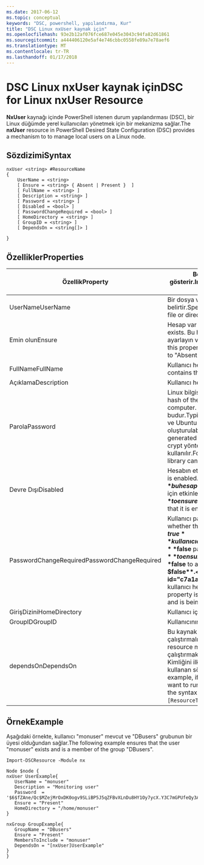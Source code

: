 ```yaml
---
ms.date: 2017-06-12
ms.topic: conceptual
keywords: "DSC, powershell, yapılandırma, Kur"
title: "DSC Linux nxUser kaynak için"
ms.openlocfilehash: 93e2b12af076fce687e045e3043c94fa82d61861
ms.sourcegitcommit: a444406120e5af4e746cbbc0558fe89a7e78aef6
ms.translationtype: MT
ms.contentlocale: tr-TR
ms.lasthandoff: 01/17/2018
---
```

# <a name="dsc-for-linux-nxuser-resource"></a><span data-ttu-id="c7a1a-103">DSC Linux nxUser kaynak için</span><span class="sxs-lookup"><span data-stu-id="c7a1a-103">DSC for Linux nxUser Resource</span></span>

<span data-ttu-id="c7a1a-104">**NxUser** kaynağı içinde PowerShell istenen durum yapılandırması (DSC), bir Linux düğümde yerel kullanıcıları yönetmek için bir mekanizma sağlar.</span><span class="sxs-lookup"><span data-stu-id="c7a1a-104">The **nxUser** resource in PowerShell Desired State Configuration (DSC) provides a mechanism to to manage local users on a Linux node.</span></span>

## <a name="syntax"></a><span data-ttu-id="c7a1a-105">Sözdizimi</span><span class="sxs-lookup"><span data-stu-id="c7a1a-105">Syntax</span></span>

```
nxUser <string> #ResourceName
{
    UserName = <string>
    [ Ensure = <string> { Absent | Present }  ]
    [ FullName = <string> ]
    [ Description = <string> ]
    [ Password = <string> ]
    [ Disabled = <bool> ]
    [ PasswordChangeRequired = <bool> ]
    [ HomeDirectory = <string> ]
    [ GroupID = <string> ]
    [ DependsOn = <string[]> ]

}
```

## <a name="properties"></a><span data-ttu-id="c7a1a-106">Özellikler</span><span class="sxs-lookup"><span data-stu-id="c7a1a-106">Properties</span></span>

|  <span data-ttu-id="c7a1a-107">Özellik</span><span class="sxs-lookup"><span data-stu-id="c7a1a-107">Property</span></span> |  <span data-ttu-id="c7a1a-108">Belirli bir durumu sağlamak istediğiniz hesap adını gösterir.</span><span class="sxs-lookup"><span data-stu-id="c7a1a-108">Indicates the account name for which you want to ensure a specific state.</span></span> | 
|---|---|
| <span data-ttu-id="c7a1a-109">UserName</span><span class="sxs-lookup"><span data-stu-id="c7a1a-109">UserName</span></span>| <span data-ttu-id="c7a1a-110">Bir dosya veya dizin durumu sağlamak istediğiniz konumu belirtir.</span><span class="sxs-lookup"><span data-stu-id="c7a1a-110">Specifies the location where you want to ensure the state for a file or directory.</span></span>| 
| <span data-ttu-id="c7a1a-111">Emin olun</span><span class="sxs-lookup"><span data-stu-id="c7a1a-111">Ensure</span></span>| <span data-ttu-id="c7a1a-112">Hesap var olup olmadığını belirtir.</span><span class="sxs-lookup"><span data-stu-id="c7a1a-112">Specifies whether the account exists.</span></span> <span data-ttu-id="c7a1a-113">Bu hesabı var olduğundan emin olmak için "var" özelliğine ayarlayın ve "Mevcut için" hesap yok emin olmak için ayarlayın.</span><span class="sxs-lookup"><span data-stu-id="c7a1a-113">Set this property to "Present" to ensure that the account exists, and set it to "Absent" to ensure that the account does not exist.</span></span>| 
| <span data-ttu-id="c7a1a-114">FullName</span><span class="sxs-lookup"><span data-stu-id="c7a1a-114">FullName</span></span>| <span data-ttu-id="c7a1a-115">Kullanıcı hesabı için kullanılacak tam adını içeren dize.</span><span class="sxs-lookup"><span data-stu-id="c7a1a-115">A string that contains the full name to use for the user account.</span></span>| 
| <span data-ttu-id="c7a1a-116">Açıklama</span><span class="sxs-lookup"><span data-stu-id="c7a1a-116">Description</span></span>| <span data-ttu-id="c7a1a-117">Kullanıcı hesabı açıklaması.</span><span class="sxs-lookup"><span data-stu-id="c7a1a-117">The description for the user account.</span></span>| 
| <span data-ttu-id="c7a1a-118">Parola</span><span class="sxs-lookup"><span data-stu-id="c7a1a-118">Password</span></span>| <span data-ttu-id="c7a1a-119">Linux bilgisayar için uygun biçimde kullanıcılar parola karması.</span><span class="sxs-lookup"><span data-stu-id="c7a1a-119">The hash of the users password in the appropriate form for the Linux computer.</span></span> <span data-ttu-id="c7a1a-120">Genellikle, bir güvenlik SHA-256 ve SHA-512 karma budur.</span><span class="sxs-lookup"><span data-stu-id="c7a1a-120">Typically, this is a salted SHA-256, or SHA-512 hash.</span></span> <span data-ttu-id="c7a1a-121">Debian ve Ubuntu Linux üzerinde bu değer mkpasswd komutuyla oluşturulabilir.</span><span class="sxs-lookup"><span data-stu-id="c7a1a-121">On Debian and Ubuntu Linux, this value can be generated with the mkpasswd command.</span></span> <span data-ttu-id="c7a1a-122">Python'un Crypt kitaplığının crypt yöntemi diğer Linux distro'lar için karma değeri üretmek için kullanılır.</span><span class="sxs-lookup"><span data-stu-id="c7a1a-122">For other Linux distros, the crypt method of Python’s Crypt library can be used to generate the hash.</span></span>| 
| <span data-ttu-id="c7a1a-123">Devre Dışı</span><span class="sxs-lookup"><span data-stu-id="c7a1a-123">Disabled</span></span>| <span data-ttu-id="c7a1a-124">Hesabın etkin olup olmadığını gösterir.</span><span class="sxs-lookup"><span data-stu-id="c7a1a-124">Indicates whether the account is enabled.</span></span> <span data-ttu-id="c7a1a-125">Bu özelliği ayarlamak **$true** bu hesap devre dışı ve ayarlamak olduğunu emin olmak için **$false** için etkinleştirildiğinden emin olun.</span><span class="sxs-lookup"><span data-stu-id="c7a1a-125">Set this property to **$true** to ensure that this account is disabled, and set it to **$false** to ensure that it is enabled.</span></span>| 
| <span data-ttu-id="c7a1a-126">PasswordChangeRequired</span><span class="sxs-lookup"><span data-stu-id="c7a1a-126">PasswordChangeRequired</span></span>| <span data-ttu-id="c7a1a-127">Kullanıcı parolalarını değiştirip değiştiremeyeceğini gösterir.</span><span class="sxs-lookup"><span data-stu-id="c7a1a-127">Indicates whether the user can change the password.</span></span> <span data-ttu-id="c7a1a-128">Bu özelliği ayarlamak **$true** kullanıcı olamaz parolasını değiştirmek ve ayarlamak emin olmak için **$false** parola değiştirmeye izin vermek için.</span><span class="sxs-lookup"><span data-stu-id="c7a1a-128">Set this property to **$true** to ensure that the user cannot change the password, and set it to **$false** to allow the user to change the password.</span></span> <span data-ttu-id="c7a1a-129">Varsayılan değer **$false**.</span><span class="sxs-lookup"><span data-stu-id="c7a1a-129">The default value is **$false**.</span></span> <span data-ttu-id="c7a1a-130">Bu özellik, yalnızca kullanıcı hesabını daha önce yoktu ve oluşturuldu değerlendirilir.</span><span class="sxs-lookup"><span data-stu-id="c7a1a-130">This property is only evaluated if the user account did not exist previously and is being created.</span></span>| 
| <span data-ttu-id="c7a1a-131">GirişDizini</span><span class="sxs-lookup"><span data-stu-id="c7a1a-131">HomeDirectory</span></span>| <span data-ttu-id="c7a1a-132">Kullanıcı için giriş dizini.</span><span class="sxs-lookup"><span data-stu-id="c7a1a-132">The home directory for the user.</span></span>| 
| <span data-ttu-id="c7a1a-133">GroupID</span><span class="sxs-lookup"><span data-stu-id="c7a1a-133">GroupID</span></span>| <span data-ttu-id="c7a1a-134">Kullanıcının birincil grup kimliği.</span><span class="sxs-lookup"><span data-stu-id="c7a1a-134">The primary group ID for the user.</span></span>| 
| <span data-ttu-id="c7a1a-135">dependsOn</span><span class="sxs-lookup"><span data-stu-id="c7a1a-135">DependsOn</span></span> | <span data-ttu-id="c7a1a-136">Bu kaynak yapılandırılmadan önce başka bir kaynak yapılandırmasını çalıştırmalısınız gösterir.</span><span class="sxs-lookup"><span data-stu-id="c7a1a-136">Indicates that the configuration of another resource must run before this resource is configured.</span></span> <span data-ttu-id="c7a1a-137">Örneğin, çalıştırmak istediğiniz kaynak yapılandırma komut dosyası bloğunda Kimliğini ilk "ResourceName" ve "ResourceType" türü ise, bu özelliği kullanan sözdizimi ise `DependsOn = "[ResourceType]ResourceName"`.</span><span class="sxs-lookup"><span data-stu-id="c7a1a-137">For example, if the ID of the resource configuration script block that you want to run first is "ResourceName" and its type is "ResourceType", the syntax for using this property is `DependsOn = "[ResourceType]ResourceName"`.</span></span>| 

## <a name="example"></a><span data-ttu-id="c7a1a-138">Örnek</span><span class="sxs-lookup"><span data-stu-id="c7a1a-138">Example</span></span>

<span data-ttu-id="c7a1a-139">Aşağıdaki örnekte, kullanıcı "monuser" mevcut ve "DBusers" grubunun bir üyesi olduğundan sağlar.</span><span class="sxs-lookup"><span data-stu-id="c7a1a-139">The following example ensures that the user "monuser" exists and is a member of the group "DBusers".</span></span>

```
Import-DSCResource -Module nx 

Node $node {
nxUser UserExample{
   UserName = "monuser"
   Description = "Monitoring user"
   Password  =    '$6$fZAne/Qc$MZejMrOxDK0ogv9SLiBP5J5qZFBvXLnDu8HY1Oy7ycX.Y3C7mGPUfeQy3A82ev3zIabhDQnj2ayeuGn02CqE/0'
   Ensure = "Present"
   HomeDirectory = "/home/monuser"
}
 
nxGroup GroupExample{
   GroupName = "DBusers"
   Ensure = "Present"
   MembersToInclude = "monuser"
   DependsOn = "[nxUser]UserExample"            
}
}
```

